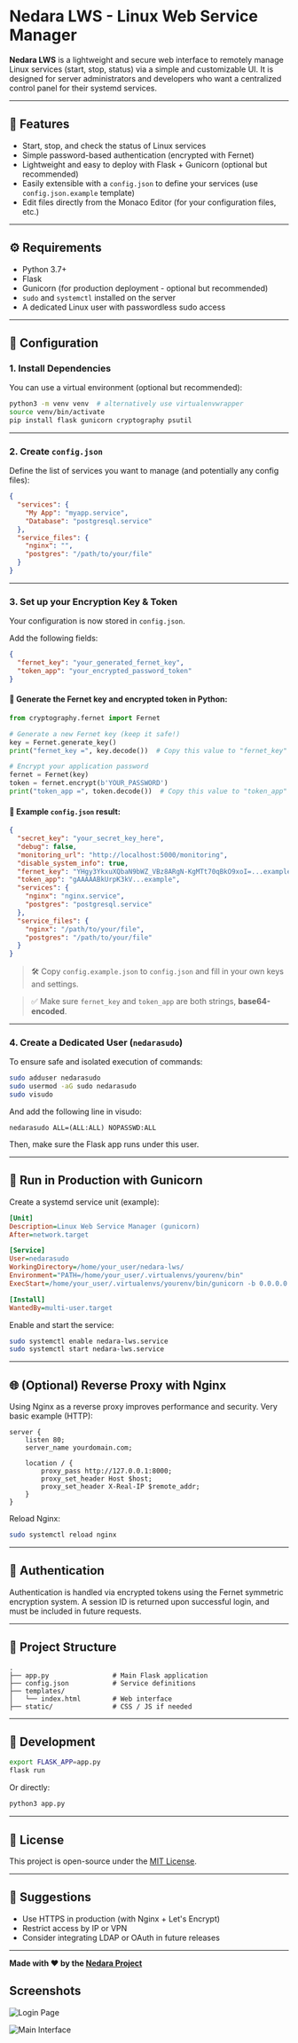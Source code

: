 # Nedara LWS - Linux Web Service Manager

**Nedara LWS** is a lightweight and secure web interface to remotely manage Linux services (start, stop, status) via a simple and customizable UI. It is designed for server administrators and developers who want a centralized control panel for their systemd services.

---

## 🚀 Features

- Start, stop, and check the status of Linux services
- Simple password-based authentication (encrypted with Fernet)
- Lightweight and easy to deploy with Flask + Gunicorn (optional but recommended)
- Easily extensible with a `config.json` to define your services (use `config.json.example` template)
- Edit files directly from the Monaco Editor (for your configuration files, etc.)

---

## ⚙️ Requirements

- Python 3.7+
- Flask
- Gunicorn (for production deployment - optional but recommended)
- `sudo` and `systemctl` installed on the server
- A dedicated Linux user with passwordless sudo access

---

## 🔧 Configuration

### 1. Install Dependencies

You can use a virtual environment (optional but recommended):

```bash
python3 -m venv venv  # alternatively use virtualenvwrapper
source venv/bin/activate
pip install flask gunicorn cryptography psutil
```

---

### 2. Create `config.json`

Define the list of services you want to manage (and potentially any config files):

```json
{
  "services": {
    "My App": "myapp.service",
    "Database": "postgresql.service"
  },
  "service_files": {
    "nginx": "",
    "postgres": "/path/to/your/file"
  }
}
```

---

### 3. Set up your Encryption Key & Token

Your configuration is now stored in `config.json`.

Add the following fields:

```json
{
  "fernet_key": "your_generated_fernet_key",
  "token_app": "your_encrypted_password_token"
}
```

#### 🔐 Generate the Fernet key and encrypted token in Python:

```python
from cryptography.fernet import Fernet

# Generate a new Fernet key (keep it safe!)
key = Fernet.generate_key()
print("fernet_key =", key.decode())  # Copy this value to "fernet_key" in config.json

# Encrypt your application password
fernet = Fernet(key)
token = fernet.encrypt(b'YOUR_PASSWORD')
print("token_app =", token.decode())  # Copy this value to "token_app" in config.json
```

#### 📝 Example `config.json` result:

```json
{
  "secret_key": "your_secret_key_here",
  "debug": false,
  "monitoring_url": "http://localhost:5000/monitoring",
  "disable_system_info": true,
  "fernet_key": "YHgy3YkxuXQbaN9bWZ_VBz8ARgN-KgMTt70qBkO9xoI=...example",
  "token_app": "gAAAAABkUrpK3kV...example",
  "services": {
    "nginx": "nginx.service",
    "postgres": "postgresql.service"
  },
  "service_files": {
    "nginx": "/path/to/your/file",
    "postgres": "/path/to/your/file"
  }
}
```

> 🛠️ Copy `config.example.json` to `config.json` and fill in your own keys and settings.

> ✅ Make sure `fernet_key` and `token_app` are both strings, **base64-encoded**.

---

### 4. Create a Dedicated User (`nedarasudo`)

To ensure safe and isolated execution of commands:

```bash
sudo adduser nedarasudo
sudo usermod -aG sudo nedarasudo
sudo visudo
```

And add the following line in visudo:

```
nedarasudo ALL=(ALL:ALL) NOPASSWD:ALL
```

Then, make sure the Flask app runs under this user.

---

## 🚀 Run in Production with Gunicorn

Create a systemd service unit (example):

```ini
[Unit]
Description=Linux Web Service Manager (gunicorn)
After=network.target

[Service]
User=nedarasudo
WorkingDirectory=/home/your_user/nedara-lws/
Environment="PATH=/home/your_user/.virtualenvs/yourenv/bin"
ExecStart=/home/your_user/.virtualenvs/yourenv/bin/gunicorn -b 0.0.0.0:8000 -w 1 app:app

[Install]
WantedBy=multi-user.target
```

Enable and start the service:

```bash
sudo systemctl enable nedara-lws.service
sudo systemctl start nedara-lws.service
```

---

## 🌐 (Optional) Reverse Proxy with Nginx

Using Nginx as a reverse proxy improves performance and security. Very basic example (HTTP):

```nginx
server {
    listen 80;
    server_name yourdomain.com;

    location / {
        proxy_pass http://127.0.0.1:8000;
        proxy_set_header Host $host;
        proxy_set_header X-Real-IP $remote_addr;
    }
}
```

Reload Nginx:

```bash
sudo systemctl reload nginx
```

---

## 🔐 Authentication

Authentication is handled via encrypted tokens using the Fernet symmetric encryption system. A session ID is returned upon successful login, and must be included in future requests.

---

## 📁 Project Structure

```
.
├── app.py                # Main Flask application
├── config.json           # Service definitions
├── templates/
│   └── index.html        # Web interface
├── static/               # CSS / JS if needed
```

---

## 🧪 Development

```bash
export FLASK_APP=app.py
flask run
```

Or directly:

```bash
python3 app.py
```

---

## 📝 License

This project is open-source under the [MIT License](LICENSE).

---

## 💬 Suggestions

- Use HTTPS in production (with Nginx + Let's Encrypt)
- Restrict access by IP or VPN
- Consider integrating LDAP or OAuth in future releases

---

**Made with ❤️ by the [Nedara Project](https://github.com/Nedara-Project)**
## Screenshots

![Login Page](./demo/demo1.png)

![Main Interface](./demo/demo2.png)
